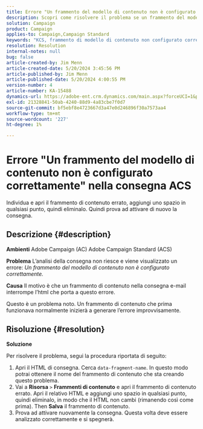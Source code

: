 ```yaml
---
title: Errore "Un frammento del modello di contenuto non è configurato correttamente" nella consegna ACS
description: Scopri come risolvere il problema se un frammento del modello di contenuto non è configurato correttamente.
solution: Campaign
product: Campaign
applies-to: Campaign,Campaign Standard
keywords: "KCS, frammento di modello di contenuto non configurato correttamente, ACS, Adobe Campaign Standard, Adobe Campaign, AC, HTML, consegna, nome-frammento-dati, errore,"
resolution: Resolution
internal-notes: null
bug: false
article-created-by: Jim Menn
article-created-date: 5/20/2024 3:45:56 PM
article-published-by: Jim Menn
article-published-date: 5/20/2024 4:00:55 PM
version-number: 4
article-number: KA-15488
dynamics-url: https://adobe-ent.crm.dynamics.com/main.aspx?forceUCI=1&pagetype=entityrecord&etn=knowledgearticle&id=7c4e1c07-c016-ef11-9f8a-6045bd006268
exl-id: 21328841-50ab-4240-88d9-4a83cbe7f0d7
source-git-commit: bf5ebf8e4723667d3a47e0d246896f30a7573aa4
workflow-type: tm+mt
source-wordcount: '227'
ht-degree: 1%

---
```


# Errore &quot;Un frammento del modello di contenuto non è configurato correttamente&quot; nella consegna ACS


Individua e apri il frammento di contenuto errato, aggiungi uno spazio in qualsiasi punto, quindi eliminalo. Quindi prova ad attivare di nuovo la consegna.

## Descrizione {#description}


<b>Ambienti</b>
Adobe Campaign (AC) Adobe Campaign Standard (ACS)

<b>Problema</b>
L’analisi della consegna non riesce e viene visualizzato un errore: *Un frammento del modello di contenuto non è configurato correttamente.*

<b>Causa</b>
Il motivo è che un frammento di contenuto nella consegna e-mail interrompe l’html che porta a questo errore.

Questo è un problema noto. Un frammento di contenuto che prima funzionava normalmente inizierà a generare l’errore improvvisamente.


## Risoluzione {#resolution}


<b>Soluzione</b>

Per risolvere il problema, segui la procedura riportata di seguito:

1. Apri il HTML di consegna. Cerca `data-fragment-name`. In questo modo potrai ottenere il nome del frammento di contenuto che sta creando questo problema.
2. Vai a <b>Risorsa</b> `>`  <b>Frammenti di contenuto</b> e apri il frammento di contenuto errato. Apri il relativo HTML e aggiungi uno spazio in qualsiasi punto, quindi eliminalo, in modo che il HTML non cambi (rimanendo così come prima). Then <b>Salva</b> il frammento di contenuto.
3. Prova ad attivare nuovamente la consegna. Questa volta deve essere analizzato correttamente e si spegnerà.
